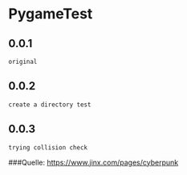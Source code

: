 # PygameTest
## 0.0.1
    original
## 0.0.2
    create a directory test
## 0.0.3
    trying collision check

###Quelle:
    https://www.jinx.com/pages/cyberpunk
